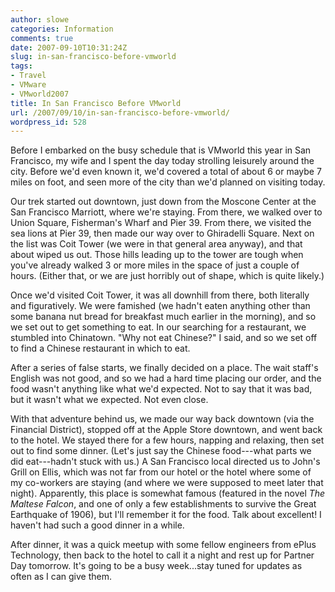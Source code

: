 ```yaml
---
author: slowe
categories: Information
comments: true
date: 2007-09-10T10:31:24Z
slug: in-san-francisco-before-vmworld
tags:
- Travel
- VMware
- VMworld2007
title: In San Francisco Before VMworld
url: /2007/09/10/in-san-francisco-before-vmworld/
wordpress_id: 528
---
```


Before I embarked on the busy schedule that is VMworld this year in San Francisco, my wife and I spent the day today strolling leisurely around the city. Before we'd even known it, we'd covered a total of about 6 or maybe 7 miles on foot, and seen more of the city than we'd planned on visiting today.

Our trek started out downtown, just down from the Moscone Center at the San Francisco Marriott, where we're staying. From there, we walked over to Union Square, Fisherman's Wharf and Pier 39. From there, we visited the sea lions at Pier 39, then made our way over to Ghiradelli Square. Next on the list was Coit Tower (we were in that general area anyway), and that about wiped us out. Those hills leading up to the tower are tough when you've already walked 3 or more miles in the space of just a couple of hours. (Either that, or we are just horribly out of shape, which is quite likely.)

Once we'd visited Coit Tower, it was all downhill from there, both literally and figuratively. We were famished (we hadn't eaten anything other than some banana nut bread for breakfast much earlier in the morning), and so we set out to get something to eat. In our searching for a restaurant, we stumbled into Chinatown. "Why not eat Chinese?" I said, and so we set off to find a Chinese restaurant in which to eat.

After a series of false starts, we finally decided on a place. The wait staff's English was not good, and so we had a hard time placing our order, and the food wasn't anything like what we'd expected. Not to say that it was bad, but it wasn't what we expected. Not even close.

With that adventure behind us, we made our way back downtown (via the Financial District), stopped off at the Apple Store downtown, and went back to the hotel. We stayed there for a few hours, napping and relaxing, then set out to find some dinner. (Let's just say the Chinese food---what parts we did eat---hadn't stuck with us.) A San Francisco local directed us to John's Grill on Ellis, which was not far from our hotel or the hotel where some of my co-workers are staying (and where we were supposed to meet later that night). Apparently, this place is somewhat famous (featured in the novel _The Maltese Falcon_, and one of only a few establishments to survive the Great Earthquake of 1906), but I'll remember it for the food. Talk about excellent! I haven't had such a good dinner in a while.

After dinner, it was a quick meetup with some fellow engineers from ePlus Technology, then back to the hotel to call it a night and rest up for Partner Day tomorrow. It's going to be a busy week...stay tuned for updates as often as I can give them.
